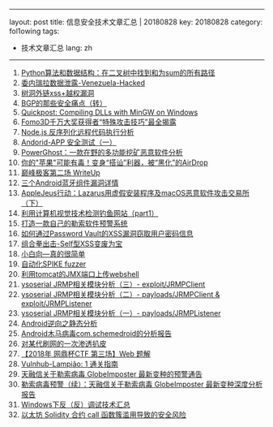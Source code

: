 
---
layout: post
title: 信息安全技术文章汇总 | 20180828
key: 20180828
category: fol1owing
tags:
  - 技术文章汇总
lang: zh
---
1. [Python算法和数据结构：在二叉树中找到和为sum的所有路径](http://www.cnblogs.com/xuanhun/p/9547887.html)
2. [委内瑞拉数据泄露-Venezuela-Hacked](http://www.ddosi.com/2018/08/28/venezuela/)
3. [树洞外链xss+越权漏洞](http://www.yuag.org/2018/08/28/%E6%A0%91%E6%B4%9E%E5%A4%96%E9%93%BE%E6%BC%8F%E6%B4%9E/)
4. [BGP的那些安全痛点（转）](http://www.cnblogs.com/backlion/p/9546259.html)
5. [Quickpost: Compiling DLLs with MinGW on Windows](https://blog.didierstevens.com/2018/08/28/quickpost-compiling-dlls-with-mingw-on-windows/)
6. [Fomo3D千万大奖获得者“特殊攻击技巧”最全揭露](http://www.freebuf.com/articles/blockchain-articles/181879.html)
7. [Node.js 反序列化远程代码执行分析](https://www.anquanke.com/post/id/157920)
8. [Andorid-APP 安全测试（一）](https://www.secpulse.com/archives/74861.html)
9. [PowerGhost：一款在野的多功能挖矿恶意软件分析](http://www.freebuf.com/articles/network/181441.html)
10. [你的"苹果"可能有毒！变身“搭讪”利器，被“黑化”的AirDrop](https://www.anquanke.com/post/id/157927)
11. [巅峰极客第二场 WriteUp](https://www.secpulse.com/archives/74970.html)
12. [三个Android蓝牙组件漏洞详情](http://www.freebuf.com/articles/terminal/181421.html)
13. [AppleJeus行动：Lazarus用虚假安装程序及macOS恶意软件攻击交易所（下）](https://www.anquanke.com/post/id/158002)
14. [利用计算机视觉技术检测钓鱼网站（part1）](http://www.4hou.com/technology/13281.html)
15. [打造一款自己的勒索软件预警系统](http://www.freebuf.com/sectool/182037.html)
16. [如何通过Password Vault的XSS漏洞窃取用户密码信息](http://www.4hou.com/vulnerable/13261.html)
17. [组合拳出击-Self型XSS变废为宝](https://bbs.ichunqiu.com/thread-45019-1-1.html)
18. [小白向—真的很简单](https://bbs.ichunqiu.com/thread-45028-1-1.html)
19. [自动化SPIKE fuzzer](http://xz.aliyun.com/t/2654)
20. [利用tomcat的JMX端口上传webshell](http://xz.aliyun.com/t/2653)
21. [ysoserial JRMP相关模块分析（三）- exploit/JRMPClient](http://xz.aliyun.com/t/2651)
22. [ysoserial JRMP相关模块分析（二）- payloads/JRMPClient & exploit/JRMPListener](http://xz.aliyun.com/t/2650)
23. [ysoserial JRMP相关模块分析（一）- payloads/JRMPListener](http://xz.aliyun.com/t/2649)
24. [Android逆向之静态分析](https://bbs.ichunqiu.com/thread-44996-1-1.html)
25. [Android木马病毒com.schemedroid的分析报告](https://bbs.ichunqiu.com/thread-44987-1-1.html)
26. [对某代刷网的一次渗透扒皮](https://bbs.ichunqiu.com/thread-44977-1-1.html)
27. [【2018年 网鼎杯CTF 第三场】Web 题解](http://xz.aliyun.com/t/2648)
28. [Vulnhub-Lampião: 1 通关指南](http://xz.aliyun.com/t/2647)
29. [天融信关于勒索病毒 GlobeImposter 最新变种的预警通告](http://blog.topsec.com.cn/ad_lab/%E5%A4%A9%E8%9E%8D%E4%BF%A1%E5%85%B3%E4%BA%8E%E5%8B%92%E7%B4%A2%E7%97%85%E6%AF%92-globeimposter-%E6%9C%80%E6%96%B0%E5%8F%98%E7%A7%8D%E7%9A%84%E9%A2%84%E8%AD%A6%E9%80%9A%E5%91%8A/)
30. [勒索病毒预警（续）：天融信关于勒索病毒 GlobeImposter 最新变种深度分析报告](http://blog.topsec.com.cn/ad_lab/%E5%8B%92%E7%B4%A2%E7%97%85%E6%AF%92%E9%A2%84%E8%AD%A6%EF%BC%88%E7%BB%AD%EF%BC%89%EF%BC%9A%E5%A4%A9%E8%9E%8D%E4%BF%A1%E5%85%B3%E4%BA%8E%E5%8B%92%E7%B4%A2%E7%97%85%E6%AF%92-globeimposter-%E6%9C%80/)
31. [Windows下反（反）调试技术汇总](http://blog.topsec.com.cn/ad_lab/windows%E4%B8%8B%E5%8F%8D%EF%BC%88%E5%8F%8D%EF%BC%89%E8%B0%83%E8%AF%95%E6%8A%80%E6%9C%AF%E6%B1%87%E6%80%BB/)
32. [以太坊 Solidity 合约 call 函数簇滥用导致的安全风险](http://blog.knownsec.com/2018/08/%E4%BB%A5%E5%A4%AA%E5%9D%8A-solidity-%E5%90%88%E7%BA%A6-call-%E5%87%BD%E6%95%B0%E7%B0%87%E6%BB%A5%E7%94%A8%E5%AF%BC%E8%87%B4%E7%9A%84%E5%AE%89%E5%85%A8%E9%A3%8E%E9%99%A9/)